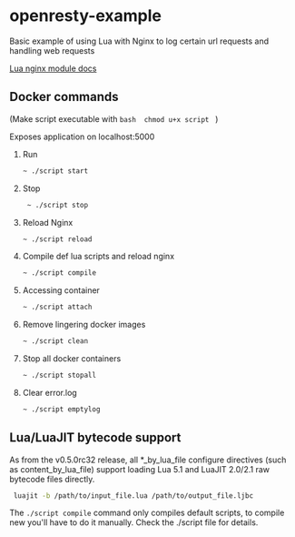 # openresty-example
Basic example of using Lua with Nginx to log certain url requests and handling web requests

[Lua nginx module docs](https://github.com/openresty/lua-nginx-module)

Docker commands
----------------
(Make script executable with ```bash 
                             chmod u+x script
                             ```
)

Exposes application on localhost:5000

 1. Run
    ```bash
    ~ ./script start
    ```
 2. Stop
    ```bash
     ~ ./script stop
     ```
 3. Reload Nginx
      ```bash
      ~ ./script reload
      ```
 4. Compile def lua scripts and reload nginx
       ```bash
       ~ ./script compile
       ```
 5. Accessing container
    ```bash
    ~ ./script attach
    ```
 6. Remove lingering docker images
     ```bash
     ~ ./script clean
     ```
 7. Stop all docker containers
      ```bash
      ~ ./script stopall
      ```
 8. Clear error.log
       ```bash
       ~ ./script emptylog
       ```
     
     
Lua/LuaJIT bytecode support
---------------------------
As from the v0.5.0rc32 release, all *_by_lua_file configure directives (such as content_by_lua_file) support loading Lua 5.1 and LuaJIT 2.0/2.1 raw bytecode files directly.
```bash
 luajit -b /path/to/input_file.lua /path/to/output_file.ljbc
```

The ```./script compile``` command only compiles default scripts, to compile new
you'll have to do it manually. Check the ./script file for details.